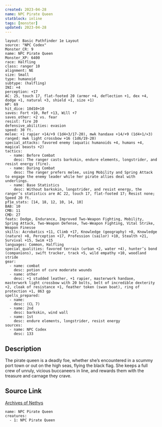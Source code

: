 ```yaml
---
created: 2023-04-28
name: NPC Pirate Queen
statblock: inline
tags: [monster]
updated: 2023-04-28
---
```

```statblock
layout: Basic Pathfinder 1e Layout
source: "NPC Codex"
Monster_CR: 9
name: NPC Pirate Queen
Monster_XP: 6400
race: Halfling
class: ranger 10
alignment: NE
size: Small
type: humanoid
subtype: (halfling)
INI: +4
perception: +17
AC: 25, touch 17, flat-footed 20 (armor +4, deflection +1, dex +4, dodge +1, natural +3, shield +1, size +1)
HP: 69
hit_dice: 10d10+10
saves: Fort +10, Ref +13, Will +7
saves_other: +2 vs. fear
resist: fire 20
defensive_abilities: evasion
speed: 30 ft.
melee: +1 rapier +14/+9 (1d4+3/17-20), mwk handaxe +14/+9 (1d4+1/×3)
ranged: mwk light crossbow +16 (1d6/19-20)
special_attacks: favored enemy (aquatic humanoids +4, humans +4, magical beasts +2)
tactics:
  - name: Before Combat
    desc: The ranger casts barkskin, endure elements, longstrider, and resist energy (fire).
  - name: During Combat
    desc: The ranger prefers melee, using Mobility and Spring Attack to engage the enemy leader while her pirate allies deal with underlings.
  - name: Base Statistics
    desc: Without barkskin, longstrider, and resist energy, the ranger’s statistics are AC 22, touch 17, flat-footed 17; Resist none; Speed 20 ft.
pf1e_stats: [14, 18, 12, 10, 14, 10]
BAB: 10
CMB: 11
CMD: 27
feats: Dodge, Endurance, Improved Two-Weapon Fighting, Mobility, Spring Attack, Two-Weapon Defense, Two-Weapon Fighting, Vital Strike, Weapon Finesse
skills: Acrobatics +11, Climb +17, Knowledge (geography) +8, Knowledge (nature) +8, Perception +17, Profession (sailor) +10, Stealth +21, Survival +15, Swim +15
languages: Common, Halfling
special_qualities: favored terrain (urban +2, water +4), hunter’s bond (companions), swift tracker, track +5, wild empathy +10, woodland stride
gear:
  - name: combat
    desc: potion of cure moderate wounds
  - name: other
    desc: +1 studded leather, +1 rapier, masterwork handaxe, masterwork light crossbow with 20 bolts, belt of incredible dexterity +2, cloak of resistance +1, feather token (swan boat), ring of protection +1, 863 gp
spells_prepared:
  - name:
    desc: (CL 7)
  - name: 2nd
    desc: barkskin, wind wall
  - name: 1st
    desc: endure elements, longstrider, resist energy
sources:
  - name: NPC Codex
    desc: 133
```
## Description
The pirate queen is a deadly foe, whether she’s encountered in a scummy port town or out on the high seas, flying the black flag. She keeps a full crew of unruly, vicious buccaneers in line, and rewards them with the treasure and carnage they crave.
## Source Link
[Archives of Nethys](https://aonprd.com/NPCDisplay.aspx?ItemName=Pirate%20Queen)
```encounter-table
name: NPC Pirate Queen
creatures:
  - 1: NPC Pirate Queen
```
